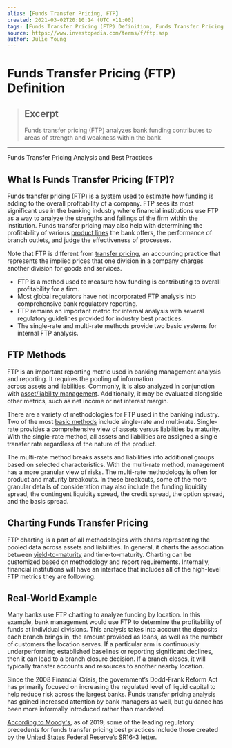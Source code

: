 ```yaml
---
alias: [Funds Transfer Pricing, FTP]
created: 2021-03-02T20:10:14 (UTC +11:00)
tags: [Funds Transfer Pricing (FTP) Definition, Funds Transfer Pricing Analysis and Best Practices]
source: https://www.investopedia.com/terms/f/ftp.asp
author: Julie Young
---
```


# Funds Transfer Pricing (FTP) Definition

> ## Excerpt
> Funds transfer pricing (FTP) analyzes bank funding contributes to areas of strength and weakness within the bank.

---

Funds Transfer Pricing Analysis and Best Practices
## What Is Funds Transfer Pricing (FTP)?

Funds transfer pricing (FTP) is a system used to estimate how funding is adding to the overall profitability of a company. FTP sees its most significant use in the banking industry where financial institutions use FTP as a way to analyze the strengths and failings of the firm within the institution. Funds transfer pricing may also help with determining the profitability of various [product lines](https://www.investopedia.com/terms/p/product-line.asp) the bank offers, the performance of branch outlets, and judge the effectiveness of processes.

Note that FTP is different from [transfer pricing](https://www.investopedia.com/terms/t/transfer-pricing.asp), an accounting practice that represents the implied prices that one division in a company charges another division for goods and services.

-   FTP is a method used to measure how funding is contributing to overall profitability for a firm.
-   Most global regulators have not incorporated FTP analysis into comprehensive bank regulatory reporting.
-   FTP remains an important metric for internal analysis with several regulatory guidelines provided for industry best practices.
-   The single-rate and multi-rate methods provide two basic systems for internal FTP analysis.

## FTP Methods

FTP is an important reporting metric used in banking management analysis and reporting. It requires the pooling of information across assets and liabilities. Commonly, it is also analyzed in conjunction with [asset/liability management](https://www.investopedia.com/terms/a/asset-liabilitymanagement.asp). Additionally, it may be evaluated alongside other metrics, such as net income or net interest margin.

There are a variety of methodologies for FTP used in the banking industry. Two of the most [basic methods](https://www2.deloitte.com/content/dam/Deloitte/lu/Documents/tax/lu-funds-transfer-pricing-03032015.pdf) include single-rate and multi-rate. Single-rate provides a comprehensive view of assets versus liabilities by maturity. With the single-rate method, all assets and liabilities are assigned a single transfer rate regardless of the nature of the product.

The multi-rate method breaks assets and liabilities into additional groups based on selected characteristics. With the multi-rate method, management has a more granular view of risks. The multi-rate methodology is often for product and maturity breakouts. In these breakouts, some of the more granular details of consideration may also include the funding liquidity spread, the contingent liquidity spread, the credit spread, the option spread, and the basis spread.

## Charting Funds Transfer Pricing

FTP charting is a part of all methodologies with charts representing the pooled data across assets and liabilities. In general, it charts the association between [yield-to-maturity](https://www.investopedia.com/terms/y/yieldtomaturity.asp) and time-to-maturity. Charting can be customized based on methodology and report requirements. Internally, financial institutions will have an interface that includes all of the high-level FTP metrics they are following.

## Real-World Example

Many banks use FTP charting to analyze funding by location. In this example, bank management would use FTP to determine the profitability of funds at individual divisions. This analysis takes into account the deposits each branch brings in, the amount provided as loans, as well as the number of customers the location serves. If a particular arm is continuously underperforming established baselines or reporting significant declines, then it can lead to a branch closure decision. If a branch closes, it will typically transfer accounts and resources to another nearby location.

Since the 2008 Financial Crisis, the government’s Dodd-Frank Reform Act has primarily focused on increasing the regulated level of liquid capital to help reduce risk across the largest banks. Funds transfer pricing analysis has gained increased attention by bank managers as well, but guidance has been more informally introduced rather than mandated.

[According to Moody's](https://www.moodysanalytics.com/-/media/whitepaper/2018/funds-transfer-pricing-in-banks.pdf), as of 2019, some of the leading regulatory precedents for funds transfer pricing best practices include those created by the [United States Federal Reserve’s SR16-3](https://www.federalreserve.gov/supervisionreg/srletters/sr1603.htm) letter.
